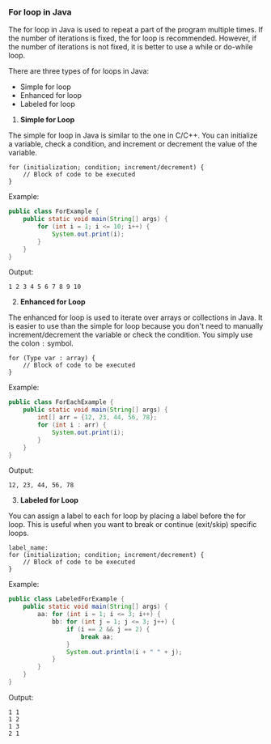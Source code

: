 ### For loop in Java
The for loop in Java is used to repeat a part of the program multiple times. If the number of iterations is fixed, the for loop is recommended. However, if the number of iterations is not fixed, it is better to use a while or do-while loop.

There are three types of for loops in Java:
- Simple for loop
- Enhanced for loop
- Labeled for loop

1. **Simple for Loop**

The simple for loop in Java is similar to the one in C/C++. You can initialize a variable, check a condition, and increment or decrement the value of the variable.
```
for (initialization; condition; increment/decrement) {
    // Block of code to be executed
}

```
Example:
```java
public class ForExample {
    public static void main(String[] args) {
        for (int i = 1; i <= 10; i++) {
            System.out.print(i);
        }
    }
}
```
Output:
```
1 2 3 4 5 6 7 8 9 10
```
2. **Enhanced for Loop**

The enhanced for loop is used to iterate over arrays or collections in Java. It is easier to use than the simple for loop because you don't need to manually increment/decrement the variable or check the condition. You simply use the colon `:` symbol.
```
for (Type var : array) {
    // Block of code to be executed
}
```
Example:
```java
public class ForEachExample {
    public static void main(String[] args) {
        int[] arr = {12, 23, 44, 56, 78};
        for (int i : arr) {
            System.out.print(i);
        }
    }
}
```
Output:
```
12, 23, 44, 56, 78
```
3. **Labeled for Loop**

You can assign a label to each for loop by placing a label before the for loop. This is useful when you want to break or continue (exit/skip) specific loops.
```
label_name:
for (initialization; condition; increment/decrement) {
    // Block of code to be executed
}
```
Example:
```java
public class LabeledForExample {
    public static void main(String[] args) {
        aa: for (int i = 1; i <= 3; i++) {
            bb: for (int j = 1; j <= 3; j++) {
                if (i == 2 && j == 2) {
                    break aa;
                }
                System.out.println(i + " " + j);
            }
        }
    }
}
```
Output:
```
1 1
1 2
1 3
2 1
```